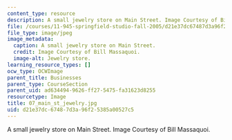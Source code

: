 ```yaml
---
content_type: resource
description: A small jewelry store on Main Street. Image Courtesy of Bill Massaquoi.
file: /courses/11-945-springfield-studio-fall-2005/d21e37dc67487d3a96f25385a00527c5_07_main_st_jewelry.jpg
file_type: image/jpeg
image_metadata:
  caption: A small jewelry store on Main Street.
  credit: Image Courtesy of Bill Massaquoi.
  image-alt: Jewelry store.
learning_resource_types: []
ocw_type: OCWImage
parent_title: Businesses
parent_type: CourseSection
parent_uid: ad634494-9626-ff27-5475-fa31623d8255
resourcetype: Image
title: 07_main_st_jewelry.jpg
uid: d21e37dc-6748-7d3a-96f2-5385a00527c5
---
```

A small jewelry store on Main Street. Image Courtesy of Bill Massaquoi.